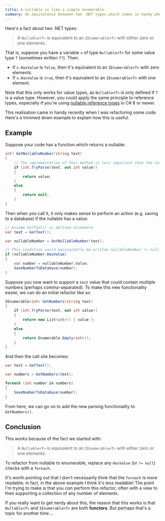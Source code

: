 ```yaml
---
title: A nullable is like a simple enumerable
summary: An equivalence between two .NET types which comes in handy when refactoring.
---
```


Here's a fact about two .NET types:

> A `Nullable<T>` is equivalent to an `IEnumerable<T>` with either zero or one
> elements.

That is, suppose you have a variable `x` of type `Nullable<T>` for some value
type `T` (sometimes written `T?`). Then:

- If `x.HasValue` is `false`, then it's equivalent to an `IEnumerable<T>` with
  zero elements.
- If `x.HasValue` is `true`, then it's equivalent to an `IEnumerable<T>` with
  one element.

Note that this only works for value types, as `Nullable<T>` is only defined if
`T` is a value type. However, you could apply the same principle to reference
types, especially if you're using [nullable reference
types](https://learn.microsoft.com/en-us/dotnet/csharp/language-reference/builtin-types/nullable-reference-types)
in C# 8 or newer.

This realisation came in handy recently when I was refactoring some code. Here's
a trimmed down example to explain how this is useful.

## Example

Suppose your code has a function which returns a nullable:

```cs
int? GetNullableNumber(string text)
{
    // The implementation of this method is less important than the return type
    if (int.TryParse(text, out int value))
    {
        return value;
    }
    else
    {
        return null;
    }
}
```

Then when you call it, it only makes sense to perform an action (e.g. saving to
a database) if the nullable has a value:

```cs
// Assume GetText() is defined elsewhere
var text = GetText();

var nullableNumber = GetNullableNumber(text);

// This condition could equivalently be written nullableNumber != null
if (nullableNumber.HasValue)
{
    var number = nullableNumber.Value;
    SaveNumberToDatabase(number);
}
```

Suppose you now want to support a `text` value that could contain multiple
numbers (perhaps comma-separated). To make this new functionality easier, we can
do an initial refactor like so:

```cs
IEnumerable<int> GetNumbers(string text)
{
    if (int.TryParse(text, out int value))
    {
        return new List<int>() { value };
    }
    else
    {
        return Enumerable.Empty<int>();
    }
}
```

And then the call site becomes:

```cs
var text = GetText();

var numbers = GetNumbers(text);

foreach (int number in numbers)
{
    SaveNumberToDatabase(number);
}
```

From here, we can go on to add the new parsing functionality to `GetNumbers()`.

## Conclusion

This works because of the fact we started with:

> A `Nullable<T>` is equivalent to an `IEnumerable<T>` with either zero or one
> elements.

To refactor from nullable to enumerable, replace any `HasValue` (or `!= null`)
checks with a `foreach`.

It's worth pointing out that I don't necessarily think that the `foreach` is
more readable; in fact, in the above example I think it's less readable! The
point I'm trying to make is that you _can_ perform this refactor, often with a
view to then supporting a collection of any number of elements.

If you really want to get nerdy about this, the reason that this works is that
`Nullable<T>` and `IEnumerable<T>` are both **functors**. But perhaps that's a
topic for another time ...
